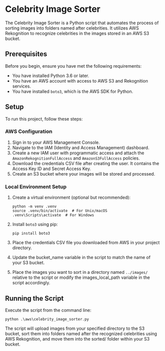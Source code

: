 # Celebrity Image Sorter

The Celebrity Image Sorter is a Python script that automates the process of sorting images into folders named after celebrities. It utilizes AWS Rekognition to recognize celebrities in the images stored in an AWS S3 bucket.

## Prerequisites

Before you begin, ensure you have met the following requirements:

- You have installed Python 3.6 or later.
- You have an AWS account with access to AWS S3 and Rekognition services.
- You have installed `boto3`, which is the AWS SDK for Python.

## Setup

To run this project, follow these steps:

### AWS Configuration

1. Sign in to your AWS Management Console.
2. Navigate to the IAM (Identity and Access Management) dashboard.
3. Create a new IAM user with programmatic access and attach the `AmazonRekognitionFullAccess` and `AmazonS3FullAccess` policies.
4. Download the credentials CSV file after creating the user. It contains the Access Key ID and Secret Access Key.
5. Create an S3 bucket where your images will be stored and processed.

### Local Environment Setup

1. Create a virtual environment (optional but recommended):
   ```shell
   python -m venv .venv
   source .venv/bin/activate  # For Unix/macOS
   .venv\Scripts\activate  # For Windows
   ```

2. Install `boto3` using pip:

   ```shell
   pip install boto3
   ```
3. Place the credentials CSV file you downloaded from AWS in your project directory.

4. Update the bucket_name variable in the script to match the name of your S3 bucket.

5. Place the images you want to sort in a directory named `../images/` relative to the script or modify the images_local_path variable in the script accordingly.

## Running the Script

Execute the script from the command line:

```shell
python .\aws\celebrity_image_sorter.py
```

The script will upload images from your specified directory to the S3 bucket, sort them into folders named after the recognized celebrities using AWS Rekognition, and move them into the sorted/ folder within your S3 bucket.


